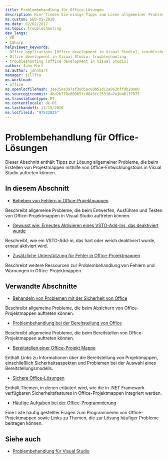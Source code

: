 ```yaml
---
title: Problembehandlung für Office-Lösungen
description: Hier finden Sie einige Tipps zum Lösen allgemeiner Probleme, die beim Erstellen von Lösungen mithilfe der Office-Entwicklungs Tools in Visual Studio auftreten können.
ms.custom: SEO-VS-2020
ms.date: 02/02/2017
ms.topic: troubleshooting
dev_langs:
- VB
- CSharp
helpviewer_keywords:
- Office applications [Office development in Visual Studio], troubleshooting
- Office development in Visual Studio, troubleshooting
- troubleshooting [Office development in Visual Studio]
author: John-Hart
ms.author: johnhart
manager: jillfra
ms.workload:
- office
ms.openlocfilehash: 3ee25ea397af3805ac88b51d12a862bffdb20a00
ms.sourcegitcommit: 4bd2b770e60965fc0843fc25318a7e1b46137875
ms.translationtype: MT
ms.contentlocale: de-DE
ms.lasthandoff: 12/15/2020
ms.locfileid: "97522825"
---
```

# <a name="troubleshoot-office-solutions"></a>Problembehandlung für Office-Lösungen
  Dieser Abschnitt enthält Tipps zur Lösung allgemeiner Probleme, die beim Erstellen von Projektmappen mithilfe von Office-Entwicklungstools in Visual Studio auftreten können.

## <a name="in-this-section"></a>In diesem Abschnitt
- [Beheben von Fehlern in Office-Projektmappen](../vsto/troubleshooting-errors-in-office-solutions.md)

 Beschreibt allgemeine Probleme, die beim Entwerfen, Ausführen und Testen von Office-Projektmappen in Visual Studio auftreten können.

- [Gewusst wie: Erneutes Aktivieren eines VSTO-Add-Ins, das deaktiviert wurde](../vsto/how-to-re-enable-a-vsto-add-in-that-has-been-disabled.md)

 Beschreibt, wie ein VSTO-Add-in, das hart oder weich deaktiviert wurde, erneut aktiviert wird.

- [Zusätzliche Unterstützung für Fehler in Office-Projektmappen](../vsto/additional-support-for-errors-in-office-solutions.md)

 Beschreibt weitere Ressourcen zur Problembehandlung von Fehlern und Warnungen in Office-Projektmappen.

## <a name="related-sections"></a>Verwandte Abschnitte
- [Behandeln von Problemen mit der Sicherheit von Office](../vsto/troubleshooting-office-solution-security.md)

 Beschreibt allgemeine Probleme, die beim Absichern von Office-Projektmappen auftreten können.

- [Problembehandlung bei der Bereitstellung von Office](../vsto/troubleshooting-office-solution-deployment.md)

 Beschreibt allgemeine Probleme, die beim Bereitstellen von Office-Projektmappen auftreten können.

- [Bereitstellen einer Office-Projekt Mappe](../vsto/deploying-an-office-solution.md)

 Enthält Links zu Informationen über die Bereitstellung von Projektmappen, einschließlich Sicherheitsaspekten und Problemen bei der Auswahl eines Bereitstellungsmodells.

- [Sichere Office-Lösungen](../vsto/securing-office-solutions.md)

 Enthält Themen, in denen erläutert wird, wie die in .NET Framework verfügbaren Sicherheitsfeatures in Office-Projektmappen integriert werden.

- [Häufige Aufgaben bei der Office-Programmierung](../vsto/common-tasks-in-office-programming.md)

 Eine Liste häufig gestellter Fragen zum Programmieren von Office-Projektmappen sowie Links zu Themen, die zur Lösung häufiger Probleme beitragen können.

## <a name="see-also"></a>Siehe auch

- [Problembehandlung für Visual Studio](/troubleshoot/visualstudio/welcome-visual-studio/)
